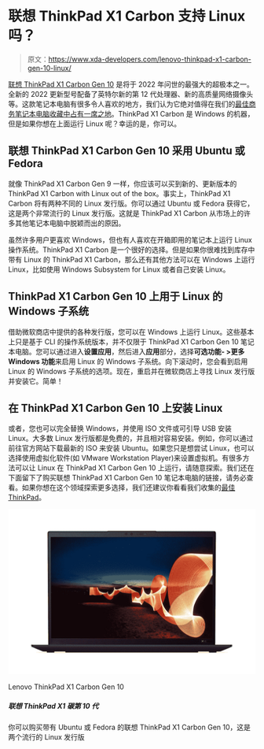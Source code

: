# 联想 ThinkPad X1 Carbon 支持 Linux 吗？

> 原文：<https://www.xda-developers.com/lenovo-thinkpad-x1-carbon-gen-10-linux/>

[联想 ThinkPad X1 Carbon Gen 10](https://www.xda-developers.com/lenovo-thinkpad-x1-carbon-gen-10/) 是将于 2022 年问世的最强大的超极本之一。全新的 2022 更新型号配备了英特尔新的第 12 代处理器、新的高质量网络摄像头等。这款笔记本电脑有很多令人喜欢的地方，我们认为它绝对值得在我们的[最佳商务笔记本电脑收藏中占有一席之地](https://www.xda-developers.com/best-business-laptops/)。ThinkPad X1 Carbon 是 Windows 的机器，但是如果你想在上面运行 Linux 呢？幸运的是，你可以。

## 联想 ThinkPad X1 Carbon Gen 10 采用 Ubuntu 或 Fedora

就像 ThinkPad X1 Carbon Gen 9 一样，你应该可以买到新的、更新版本的 ThinkPad X1 Carbon with Linux out of the box。事实上，ThinkPad X1 Carbon 将有两种不同的 Linux 发行版。你可以通过 Ubuntu 或 Fedora 获得它，这是两个非常流行的 Linux 发行版。这就是 ThinkPad X1 Carbon 从市场上的许多其他笔记本电脑中脱颖而出的原因。

虽然许多用户更喜欢 Windows，但也有人喜欢在开箱即用的笔记本上运行 Linux 操作系统。ThinkPad X1 Carbon 是一个很好的选择。但是如果你很难找到库存中带有 Linux 的 ThinkPad X1 Carbon，那么还有其他方法可以在 Windows 上运行 Linux，比如使用 Windows Subsystem for Linux 或者自己安装 Linux。

## ThinkPad X1 Carbon Gen 10 上用于 Linux 的 Windows 子系统

借助微软商店中提供的各种发行版，您可以在 Windows 上运行 Linux。这些基本上只是基于 CLI 的操作系统版本，并不仅限于 ThinkPad X1 Carbon Gen 10 笔记本电脑。您可以通过进入**设置应用**，然后进入**应用**部分，选择**可选功能- >更多 Windows 功能**来启用 Linux 的 Windows 子系统。向下滚动时，您会看到启用 Linux 的 Windows 子系统的选项。现在，重启并在微软商店上寻找 Linux 发行版并安装它。简单！

## 在 ThinkPad X1 Carbon Gen 10 上安装 Linux

或者，您也可以完全替换 Windows，并使用 ISO 文件或可引导 USB 安装 Linux。大多数 Linux 发行版都是免费的，并且相对容易安装。例如，你可以通过前往官方网站下载最新的 ISO 来安装 Ubuntu。如果您只是想尝试 Linux，也可以选择使用虚拟化软件(如 VMware Workstation Player)来设置虚拟机。有很多方法可以让 Linux 在 ThinkPad X1 Carbon Gen 10 上运行，请随意探索。我们还在下面留下了购买联想 ThinkPad X1 Carbon Gen 10 笔记本电脑的链接，请务必查看。如果你想在这个领域探索更多选择，我们还建议你看看我们收集的[最佳 ThinkPad](https://www.xda-developers.com/best-thinkpads/)。

 <picture>![The Lenovo ThinkPad X1 Carbon Gen 10 comes with 12th-gen Intel Core P-series and u-series processors.](img/40508c9d1fd1968db6e87520c8a2aff8.png)</picture> 

Lenovo ThinkPad X1 Carbon Gen 10

##### 联想 ThinkPad X1 碳第 10 代

你可以购买带有 Ubuntu 或 Fedora 的联想 ThinkPad X1 Carbon Gen 10，这是两个流行的 Linux 发行版